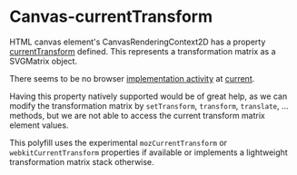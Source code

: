 # Canvas-currentTransform

HTML canvas element's CanvasRenderingContext2D has a property [currentTransform](http://www.whatwg.org/specs/web-apps/current-work/multipage/the-canvas-element.html#dom-context-2d-currenttransform) defined. This represents a transformation matrix as a SVGMatrix object.

There seems to be no browser [implementation activity](https://code.google.com/p/chromium/issues/detail?id=277107) at [current](https://bugzilla.mozilla.org/show_bug.cgi?id=928150).

Having this property natively supported would be of great help, as we can modify the transformation matrix by `setTransform`, `transform`, `translate`, ... methods, but we are not able to access the current transform matrix element values.

This polyfill uses the experimental `mozCurrentTransform` or `webkitCurrentTransform` properties if available or implements a lightweight transformation matrix stack otherwise.
